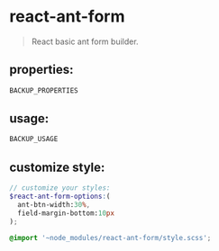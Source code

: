 # react-ant-form
> React basic ant form builder.


## properties:
```javascript
BACKUP_PROPERTIES
```

## usage:
```jsx
BACKUP_USAGE
```

## customize style:
```scss
// customize your styles:
$react-ant-form-options:(
  ant-btn-width:30%,
  field-margin-bottom:10px
);

@import '~node_modules/react-ant-form/style.scss';
```
